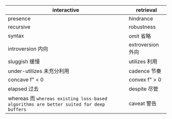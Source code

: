 | interactive                                                  | retrieval         |
| ------------------------------------------------------------ | ----------------- |
| presence                                                     | hindrance         |
| recursive                                                    | robustness        |
| syntax                                                       | omit 省略         |
| introversion 内向                                            | extroversion 外向 |
| sluggish 缓慢                                                | utilizes 利用     |
| under-utilizes 未充分利用                                    | cadence 节奏      |
| concave f" < 0                                               | convex f" > 0     |
| elapsed 过去                                                 | despite 尽管      |
| whereas 而 `whereas existing loss-based algorithms are better suited for deep buffers` | caveat 警告       |
